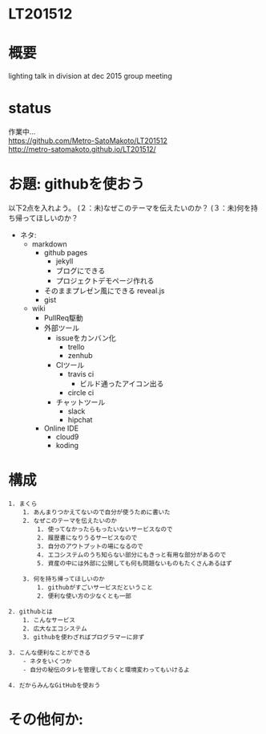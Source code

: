 # LT201512  

  # 概要  

lighting talk in division at dec 2015 group meeting  

  # status  

作業中...  
https://github.com/Metro-SatoMakoto/LT201512  
http://metro-satomakoto.github.io/LT201512/  


# お題: githubを使おう  

以下2点を入れよう。
(２：未)なぜこのテーマを伝えたいのか？
(３：未)何を持ち帰ってほしいのか？


- ネタ:  
  - markdown
	- github pages
		- jekyll
		- ブログにできる
		- プロジェクトデモページ作れる
    - そのままプレゼン風にできる reveal.js
	- gist
  - wiki
	- PullReq駆動
	- 外部ツール
		- issueをカンバン化
			- trello
			- zenhub
		- CIツール
			- travis ci
				- ビルド通ったアイコン出る
			- circle ci
		- チャットツール
			- slack
			- hipchat
    - Online IDE
      - cloud9
      - koding



# 構成  

	1. まくら
		1. あんまりつかえてないので自分が使うために書いた
		2. なぜこのテーマを伝えたいのか
			1. 使ってなかったらもったいないサービスなので
			2. 履歴書になりうるサービスなので
			3. 自分のアウトプットの場になるので
			4. エコシステムのうち知らない部分にもきっと有用な部分があるので
			5. 資産の中には外部に公開しても何も問題ないものもたくさんあるはず

		3. 何を持ち帰ってほしいのか
			1. githubがすごいサービスだということ
			2. 便利な使い方の少なくとも一部

	2. githubとは
		1. こんなサービス
		2. 広大なエコシステム
		3. githubを使わざればプログラマーに非ず

	3. こんな便利なことができる
		- ネタをいくつか
		- 自分の秘伝のタレを管理しておくと環境変わってもいけるよ

	4. だからみんなGitHubを使おう



# その他何か:  
